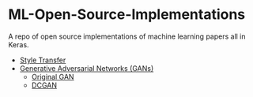 # ML-Open-Source-Implementations
A repo of open source implementations of machine learning papers all in Keras.

- [Style Transfer](Style-Transfer/)
- [Generative Adversarial Networks (GANs)](Generative-Adversarial-Networks/)
    - [Original GAN](Generative-Adversarial-Networks/models/gan.py)
    - [DCGAN](Generative-Adversarial-Networks/models/dcgan.py)
    
